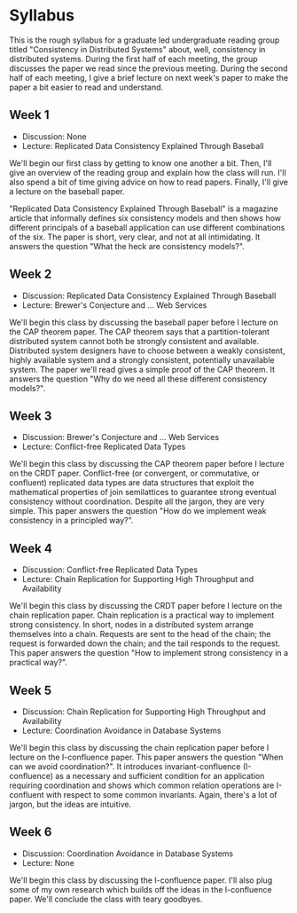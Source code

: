 # Syllabus
This is the rough syllabus for a graduate led undergraduate reading group
titled "Consistency in Distributed Systems" about, well, consistency in
distributed systems. During the first half of each meeting, the group discusses
the paper we read since the previous meeting. During the second half of each
meeting, I give a brief lecture on next week's paper to make the paper a bit
easier to read and understand.

## Week 1
- Discussion: None
- Lecture: Replicated Data Consistency Explained Through Baseball

We'll begin our first class by getting to know one another a bit. Then, I'll
give an overview of the reading group and explain how the class will run. I'll
also spend a bit of time giving advice on how to read papers. Finally, I'll
give a lecture on the baseball paper.

"Replicated Data Consistency Explained Through Baseball" is a magazine article
that informally defines six consistency models and then shows how different
principals of a baseball application can use different combinations of the
six. The paper is short, very clear, and not at all intimidating. It answers
the question "What the heck are consistency models?".

## Week 2
- Discussion: Replicated Data Consistency Explained Through Baseball
- Lecture: Brewer's Conjecture and ... Web Services

We'll begin this class by discussing the baseball paper before I lecture on the
CAP theorem paper. The CAP theorem says that a partition-tolerant distributed
system cannot both be strongly consistent and available. Distributed system
designers have to choose between a weakly consistent, highly available system
and a strongly consistent, potentially unavailable system. The paper we'll read
gives a simple proof of the CAP theorem. It answers the question "Why do we
need all these different consistency models?".

## Week 3
- Discussion: Brewer's Conjecture and ... Web Services
- Lecture: Conflict-free Replicated Data Types

We'll begin this class by discussing the CAP theorem paper before I lecture on
the CRDT paper. Conflict-free (or convergent, or commutative, or confluent)
replicated data types are data structures that exploit the mathematical
properties of join semilattices to guarantee strong eventual consistency
without coordination. Despite all the jargon, they are very simple. This paper
answers the question "How do we implement weak consistency in a principled
way?".

## Week 4
- Discussion: Conflict-free Replicated Data Types
- Lecture: Chain Replication for Supporting High Throughput and Availability

We'll begin this class by discussing the CRDT paper before I lecture on the
chain replication paper. Chain replication is a practical way to implement
strong consistency. In short, nodes in a distributed system arrange themselves
into a chain. Requests are sent to the head of the chain; the request is
forwarded down the chain; and the tail responds to the request. This paper
answers the question "How to implement strong consistency in a practical way?".

## Week 5
- Discussion: Chain Replication for Supporting High Throughput and Availability
- Lecture: Coordination Avoidance in Database Systems

We'll begin this class by discussing the chain replication paper before I
lecture on the I-confluence paper. This paper answers the question "When can we
avoid coordination?". It introduces invariant-confluence (I-confluence) as a
necessary and sufficient condition for an application requiring coordination
and shows which common relation operations are I-confluent with respect to some
common invariants. Again, there's a lot of jargon, but the ideas are intuitive.

## Week 6
- Discussion: Coordination Avoidance in Database Systems
- Lecture: None

We'll begin this class by discussing the I-confluence paper. I'll also plug
some of my own research which builds off the ideas in the I-confluence paper.
We'll conclude the class with teary goodbyes.
